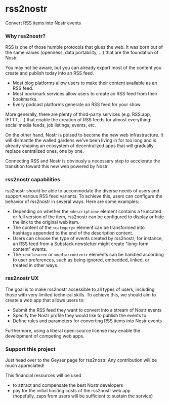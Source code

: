 # rss2nostr
Convert RSS items into Nostr events

### Why rss2nostr?

RSS is one of those humble protocols that glues the web. It was born out of the same values (openness, data portability, ...) that are the foundation of Nostr.

You may not be aware, but you can already export most of the content you create and publish today into an RSS feed.
*   Most blog platforms allow users to make their content available as an RSS feed.
*   Most bookmark services allow users to create an RSS feed from their bookmarks.
*   Every podcast platforms generate an RSS feed for your show.

More generally, there are plenty of third-party services (e.g. RSS.app, IFTTT, ...) that enable the creation of RSS feeds for almost everything: social media feeds, job listings, events, etc.

On the other hand, Nostr is poised to become the new web infrastructure. It will dismantle the walled gardens we've been living in for too long and is already shaping an ecosystem of decentralized apps that will gradually replace centralized ones, one by one.

Connecting RSS and Nostr is obviously a necessary step to accelerate the transition toward this new web powered by Nostr.

### rss2nostr capabilities

rss2nostr should be able to accommodate the diverse needs of users and support various RSS feed variants. To achieve this, users can configure the behavior of rss2nostr in several ways. Here are some examples:
*   Depending on whether the `<description>` element contains a truncated or full version of the item, rss2nostr can be configured to display or hide the link to the original web item.
*   The content of the `<category>` element can be transformed into hashtags appended to the end of the description content.
*   Users can choose the type of events created by rss2nostr; for instance, an RSS feed from a Substack newsletter might create "long-form content" events.
*   The `<enclosure>` or `<media:content>` elements can be handled according to user preferences, such as being ignored, embedded, linked, or treated in other ways.
    

### rss2nostr UX

The goal is to make rss2nostr accessible to all types of users, including those with very limited technical skills.
To achieve this, we should aim to create a web app that allows users to:
*   Submit the RSS feed they want to convert into a stream of Nostr events
*   Specify the Nostr profile they would like to publish the events to
*   Define rules and parameters for converting RSS items into Nostr events
    

Furthermore, using a liberal open-source license may enable the development of competing web apps.

### Support this project

Just head over to the Geyser page for rss2nostr.
Any contribution will be much appreciated!

This financial resources will be used
*   to attract and compensate the best Nostr developers
*   pay for the initial hosting costs of the rss2nostr web app  
    (hopefully, zaps from users will be sufficient to sustain the service)
